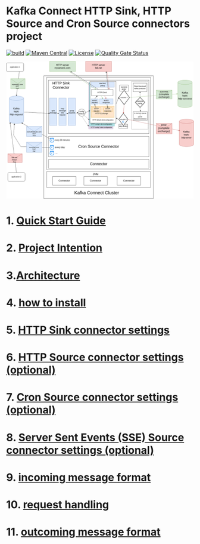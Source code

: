 # Kafka Connect HTTP Sink, HTTP Source and Cron Source connectors project

[![build](https://github.com/clescot/kafka-connect-http/workflows/build/badge.svg)](https://github.com/clescot/kafka-connect-http/actions/workflows/build.yaml)
[![Maven Central](https://maven-badges.herokuapp.com/maven-central/io.github.clescot/kafka-connect-http/badge.svg)](https://maven-badges.herokuapp.com/maven-central/io.github.clescot/kafka-connect-http)
[![License](https://img.shields.io/badge/License-Apache%202.0-blue.svg)](LICENSE)
[![Quality Gate Status](https://sonarcloud.io/api/project_badges/measure?project=clescot_kafka-connect-http&metric=alert_status)](https://sonarcloud.io/summary/new_code?id=clescot_kafka-connect-http)

![Architecture](docs/images/architecture_options_2.drawio.png)

# 1. [Quick Start Guide](docs/quick_start.md)
# 2. [Project Intention](docs/project_intention.md)
# 3.[Architecture](docs/architecture.md)
# 4. [how to install](docs/install.md)
# 5. [HTTP Sink connector settings](docs/http_sink_connector_settings.md)
# 6. [HTTP Source connector settings (optional)](docs/http_source_connector_settings.md)
# 7. [Cron Source connector settings (optional)](docs/cron_source_connector_settings.md)
# 8. [Server Sent Events (SSE) Source connector settings (optional)](docs/sse_source_connector_settings.md)
# 9. [incoming message format](docs/incoming_message_format.md)
# 10. [request handling](docs/request_handling.md)
# 11. [outcoming message format](docs/outcoming_message_format.md)






